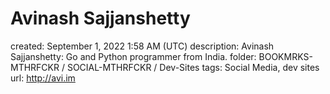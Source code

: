 # Avinash Sajjanshetty

created: September 1, 2022 1:58 AM (UTC)
description: Avinash Sajjanshetty: Go and Python programmer from India.
folder: BOOKMRKS-MTHRFCKR / SOCIAL-MTHRFCKR / Dev-Sites
tags: Social Media, dev sites
url: http://avi.im